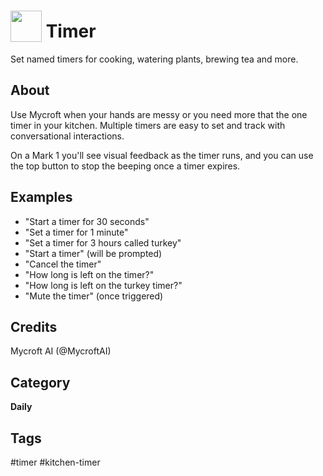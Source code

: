 # <img src='https://rawgithub.com/FortAwesome/Font-Awesome/master/advanced-options/raw-svg/solid/stopwatch.svg ' card_color='#22a7f0' width='50' height='50' style='vertical-align:bottom'/> Timer
Set named timers for cooking, watering plants, brewing tea and more. 

## About 
Use Mycroft when your hands are messy or you need more that the one timer in your kitchen.  Multiple timers are easy to set and track with conversational interactions.

On a Mark 1 you'll see visual feedback as the timer runs, and you can use
the top button to stop the beeping once a timer expires.

## Examples 
* "Start a timer for 30 seconds"
* "Set a timer for 1 minute"
* "Set a timer for 3 hours called turkey"
* "Start a timer" (will be prompted)
* "Cancel the timer"
* "How long is left on the timer?"
* "How long is left on the turkey timer?"
* "Mute the timer" (once triggered)

## Credits 
Mycroft AI (@MycroftAI)

## Category
**Daily**

## Tags
#timer
#kitchen-timer
